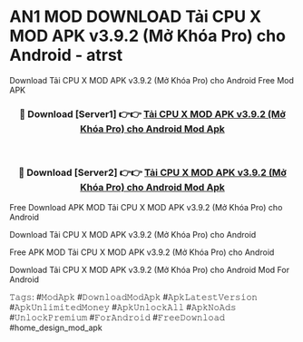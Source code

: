 # AN1 MOD DOWNLOAD Tải CPU X MOD APK v3.9.2 (Mở Khóa Pro) cho Android - atrst
Download Tải CPU X MOD APK v3.9.2 (Mở Khóa Pro) cho Android Free Mod APK

<div align="center">
<h3>🔴 Download [Server1] 👉👉 <a href="https://apk-comot.site?title=Tải_CPU_X_MOD_APK_v3.9.2_(Mở_Khóa_Pro)_cho_Android">Tải CPU X MOD APK v3.9.2 (Mở Khóa Pro) cho Android Mod Apk</a></h3><br>

<h3>🔴 Download [Server2] 👉👉 <a href="https://apk-comot.site?title=Tải_CPU_X_MOD_APK_v3.9.2_(Mở_Khóa_Pro)_cho_Android">Tải CPU X MOD APK v3.9.2 (Mở Khóa Pro) cho Android Mod Apk</a></h3>
</div>


Free Download APK MOD Tải CPU X MOD APK v3.9.2 (Mở Khóa Pro) cho Android

Download Tải CPU X MOD APK v3.9.2 (Mở Khóa Pro) cho Android 

Free APK MOD Tải CPU X MOD APK v3.9.2 (Mở Khóa Pro) cho Android 

Download Tải CPU X MOD APK v3.9.2 (Mở Khóa Pro) cho Android Mod For Android

𝚃𝚊𝚐𝚜: #𝙼𝚘𝚍𝙰𝚙𝚔 #𝙳𝚘𝚠𝚗𝚕𝚘𝚊𝚍𝙼𝚘𝚍𝙰𝚙𝚔 #𝙰𝚙𝚔𝙻𝚊𝚝𝚎𝚜𝚝𝚅𝚎𝚛𝚜𝚒𝚘𝚗 #𝙰𝚙𝚔𝚄𝚗𝚕𝚒𝚖𝚒𝚝𝚎𝚍𝙼𝚘𝚗𝚎𝚢 #𝙰𝚙𝚔𝚄𝚗𝚕𝚘𝚌𝚔𝙰𝚕𝚕 #𝙰𝚙𝚔𝙽𝚘𝙰𝚍𝚜 #𝚄𝚗𝚕𝚘𝚌𝚔𝙿𝚛𝚎𝚖𝚒𝚞𝚖 #𝙵𝚘𝚛𝙰𝚗𝚍𝚛𝚘𝚒𝚍 #𝙵𝚛𝚎𝚎𝙳𝚘𝚠𝚗𝚕𝚘𝚊𝚍 #home_design_mod_apk